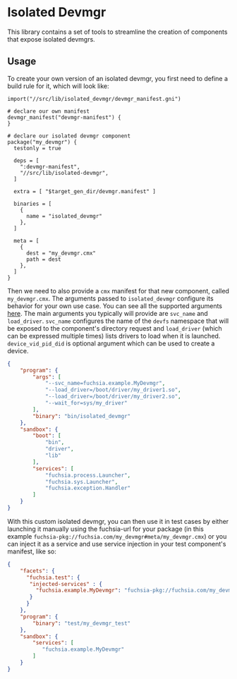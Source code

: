 # Isolated Devmgr

This library contains a set of tools to streamline the creation of components that expose
isolated devmgrs.

## Usage

To create your own version of an isolated devmgr, you first need to define a build rule for it,
which will look like:

```gn
import("//src/lib/isolated_devmgr/devmgr_manifest.gni")

# declare our own manifest
devmgr_manifest("devmgr-manifest") {
}

# declare our isolated devmgr component
package("my_devmgr") {
  testonly = true

  deps = [
    ":devmgr-manifest",
    "//src/lib/isolated-devmgr",
  ]

  extra = [ "$target_gen_dir/devmgr.manifest" ]

  binaries = [
    {
      name = "isolated_devmgr"
    },
  ]

  meta = [
    {
      dest = "my_devmgr.cmx"
      path = dest
    },
  ]
}
```

Then we need to also provide a `cmx` manifest for that new component, called `my_devmgr.cmx`.
The arguments passed to `isolated_devmgr` configure its behavior for your own use case. You can
see all the supported arguments [here](./main.cc). The main arguments you typically will provide
are `svc_name` and `load_driver`. `svc_name` configures the name of the `devfs` namespace that
will be exposed to the component's directory request and `load_driver` (which can be expressed
multiple times) lists drivers to load when it is launched. `device_vid_pid_did` is optional
argument which can be used to create a device.

```json
{
    "program": {
        "args": [
            "--svc_name=fuchsia.example.MyDevmgr",
            "--load_driver=/boot/driver/my_driver1.so",
            "--load_driver=/boot/driver/my_driver2.so",
            "--wait_for=sys/my_driver"
        ],
        "binary": "bin/isolated_devmgr"
    },
    "sandbox": {
        "boot": [
            "bin",
            "driver",
            "lib"
        ],
        "services": [
            "fuchsia.process.Launcher",
            "fuchsia.sys.Launcher",
            "fuchsia.exception.Handler"
        ]
    }
}
```
With this custom isolated devmgr, you can then use it in test cases by either launching it manually
using the fuchsia-url for your package (in this example
`fuchsia-pkg://fuchsia.com/my_devmgr#meta/my_devmgr.cmx`) or you can inject it as a service and
use service injection in your test component's manifest, like so:

```json
{
    "facets": {
      "fuchsia.test": {
       "injected-services" : {
         "fuchsia.example.MyDevmgr": "fuchsia-pkg://fuchsia.com/my_devmgr#meta/my_devmgr.cmx"
       }
      }
    },
    "program": {
        "binary": "test/my_devmgr_test"
    },
    "sandbox": {
        "services": [
           "fuchsia.example.MyDevmgr"
        ]
    }
}
```

